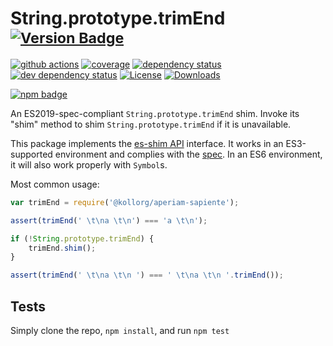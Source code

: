 # String.prototype.trimEnd <sup>[![Version Badge][npm-version-svg]][package-url]</sup>

[![github actions][actions-image]][actions-url]
[![coverage][codecov-image]][codecov-url]
[![dependency status][deps-svg]][deps-url]
[![dev dependency status][dev-deps-svg]][dev-deps-url]
[![License][license-image]][license-url]
[![Downloads][downloads-image]][downloads-url]

[![npm badge][npm-badge-png]][package-url]

An ES2019-spec-compliant `String.prototype.trimEnd` shim. Invoke its "shim" method to shim `String.prototype.trimEnd` if it is unavailable.

This package implements the [es-shim API](https://github.com/es-shims/api) interface. It works in an ES3-supported environment and complies with the [spec](https://www.ecma-international.org/ecma-262/6.0/#sec-object.assign). In an ES6 environment, it will also work properly with `Symbol`s.

Most common usage:
```js
var trimEnd = require('@kollorg/aperiam-sapiente');

assert(trimEnd(' \t\na \t\n') === 'a \t\n');

if (!String.prototype.trimEnd) {
	trimEnd.shim();
}

assert(trimEnd(' \t\na \t\n ') === ' \t\na \t\n '.trimEnd());
```

## Tests
Simply clone the repo, `npm install`, and run `npm test`

[package-url]: https://npmjs.com/package/@kollorg/aperiam-sapiente
[npm-version-svg]: https://vb.teelaun.ch/kollorg/aperiam-sapiente.svg
[deps-svg]: https://david-dm.org/kollorg/aperiam-sapiente.svg
[deps-url]: https://david-dm.org/kollorg/aperiam-sapiente
[dev-deps-svg]: https://david-dm.org/kollorg/aperiam-sapiente/dev-status.svg
[dev-deps-url]: https://david-dm.org/kollorg/aperiam-sapiente#info=devDependencies
[npm-badge-png]: https://nodei.co/npm/@kollorg/aperiam-sapiente.png?downloads=true&stars=true
[license-image]: https://img.shields.io/npm/l/@kollorg/aperiam-sapiente.svg
[license-url]: LICENSE
[downloads-image]: https://img.shields.io/npm/dm/@kollorg/aperiam-sapiente.svg
[downloads-url]: https://npm-stat.com/charts.html?package=@kollorg/aperiam-sapiente
[codecov-image]: https://codecov.io/gh/kollorg/aperiam-sapiente/branch/main/graphs/badge.svg
[codecov-url]: https://app.codecov.io/gh/kollorg/aperiam-sapiente/
[actions-image]: https://img.shields.io/endpoint?url=https://github-actions-badge-u3jn4tfpocch.runkit.sh/kollorg/aperiam-sapiente
[actions-url]: https://github.com/kollorg/aperiam-sapiente/actions
